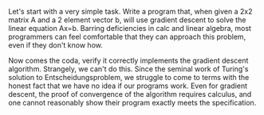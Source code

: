 Let's start with a very simple task. Write a program that, when given a 2x2 matrix A and a 2 element vector b, will use gradient descent
to solve the linear equation Ax=b. Barring deficiencies in calc and linear algebra, most programmers can feel comfortable that they can
approach this problem, even if they don't know how.

Now comes the coda, verify it correctly implements the gradient descent algorithm. Strangely, we can't do this. Since the seminal work of
Turing's solution to Entscheidungsproblem, we struggle to come to terms with the honest fact that we have no idea if our programs work. 
Even for gradient descent, the proof of convergence of the algorithm requires calculus, and one cannot reasonably show their program exactly
meets the specification. 
